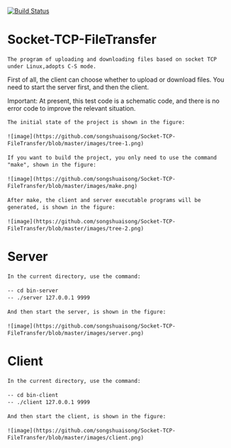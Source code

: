 [![Build Status](https://travis-ci.com/songshuaisong/Socket-TCP-FileTransfer.svg?branch=master)](https://travis-ci.com/songshuaisong/Socket-TCP-FileTransfer)

# Socket-TCP-FileTransfer

    The program of uploading and downloading files based on socket TCP under Linux,adopts C-S mode.
First of all, the client can choose whether to upload or download files.
You need to start the server first, and then the client.
   
Important:
    At present, this test code is a schematic code, and there is no error code to improve the relevant situation.

    The initial state of the project is shown in the figure:
    
    ![image](https://github.com/songshuaisong/Socket-TCP-FileTransfer/blob/master/images/tree-1.png)

    If you want to build the project, you only need to use the command "make", shown in the figure:

    ![image](https://github.com/songshuaisong/Socket-TCP-FileTransfer/blob/master/images/make.png)
    
    After make, the client and server executable programs will be generated, is shown in the figure:
    
    ![image](https://github.com/songshuaisong/Socket-TCP-FileTransfer/blob/master/images/tree-2.png)

# Server
    In the current directory, use the command:
    
    -- cd bin-server
    -- ./server 127.0.0.1 9999 
    
    And then start the server, is shown in the figure:
    
    ![image](https://github.com/songshuaisong/Socket-TCP-FileTransfer/blob/master/images/server.png)

# Client
    In the current directory, use the command:
    
    -- cd bin-client
    -- ./client 127.0.0.1 9999 
    
    And then start the client, is shown in the figure:
    
    ![image](https://github.com/songshuaisong/Socket-TCP-FileTransfer/blob/master/images/client.png)
